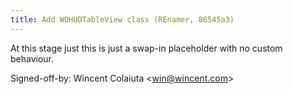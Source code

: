 ```yaml
---
title: Add WOHUDTableView class (REnamer, 86545a3)
---
```


At this stage just this is just a swap-in placeholder with no custom behaviour.

Signed-off-by: Wincent Colaiuta &lt;win@wincent.com&gt;
